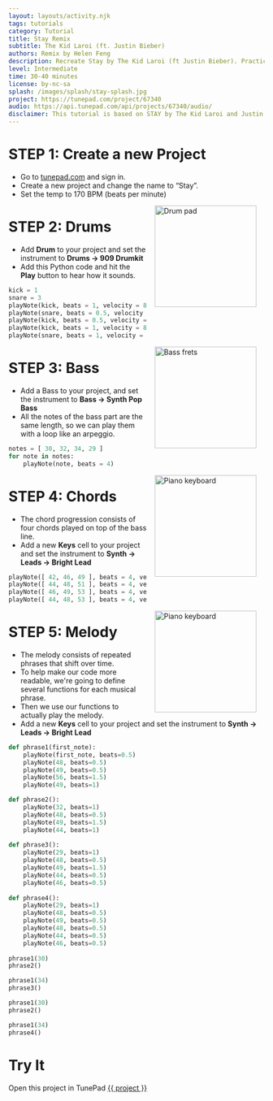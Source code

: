 ```yaml
---
layout: layouts/activity.njk
tags: tutorials
category: Tutorial
title: Stay Remix
subtitle: The Kid Laroi (ft. Justin Bieber)
authors: Remix by Helen Feng
description: Recreate Stay by The Kid Laroi (ft Justin Bieber). Practice using functions and parameters to define musical phrases.
level: Intermediate
time: 30-40 minutes
license: by-nc-sa
splash: /images/splash/stay-splash.jpg
project: https://tunepad.com/project/67340
audio: https://api.tunepad.com/api/projects/67340/audio/
disclaimer: This tutorial is based on STAY by The Kid Laroi and Justin Bieber, Columbia Records (2021). For educational purposes only.
---
```


# STEP 1: Create a new Project
* Go to [tunepad.com](https://tunepad.com) and sign in.
* Create a new project and change the name to “Stay”.
* Set the temp to 170 BPM (beats per minute)

<img src="/images/drumpad.png" alt="Drum pad" width="200px" style="float: right; margin: 0 1rem;">

# STEP 2: Drums
* Add **Drum** to your project and set the instrument to **Drums → 909 Drumkit**
* Add this Python code and hit the **Play** button to hear how it sounds.
```python
kick = 1
snare = 3
playNote(kick, beats = 1, velocity = 80)
playNote(snare, beats = 0.5, velocity = 80)
playNote(kick, beats = 0.5, velocity = 100)
playNote(kick, beats = 1, velocity = 80)
playNote(snare, beats = 1, velocity = 100)
```
<img src="/images/bass.png" alt="Bass frets" width="200px" style="float: right; margin: 0 1rem;">

# STEP 3: Bass
* Add a Bass to your project, and set the instrument to **Bass → Synth Pop Bass**
* All the notes of the bass part are the same length, so we can play them with a loop like an arpeggio.
```python
notes = [ 30, 32, 34, 29 ]
for note in notes:
    playNote(note, beats = 4)
```

<img src="/images/keys.png" alt="Piano keyboard" width="200px" style="float: right; margin: 0 1rem;">

# STEP 4: Chords
* The chord progression consists of four chords played on top of the bass line.
* Add a new **Keys** cell to your project and set the instrument to **Synth → Leads → Bright Lead**

```python
playNote([ 42, 46, 49 ], beats = 4, velocity=60)
playNote([ 44, 48, 51 ], beats = 4, velocity=60)
playNote([ 46, 49, 53 ], beats = 4, velocity=60)
playNote([ 44, 48, 53 ], beats = 4, velocity=60)
```
<img src="/images/keys.png" alt="Piano keyboard" width="200px" style="float: right; margin: 0 1rem;">

# STEP 5: Melody
* The melody consists of repeated phrases that shift over time.
* To help make our code more readable, we're going to define several functions for each musical phrase.
* Then we use our functions to actually play the melody.
* Add a new **Keys** cell to your project and set the instrument to **Synth → Leads → Bright Lead**
```python
def phrase1(first_note):
    playNote(first_note, beats=0.5)
    playNote(48, beats=0.5)
    playNote(49, beats=0.5)
    playNote(56, beats=1.5)
    playNote(49, beats=1)

def phrase2():
    playNote(32, beats=1)
    playNote(48, beats=0.5)
    playNote(49, beats=1.5)
    playNote(44, beats=1)
    
def phrase3():
    playNote(29, beats=1)
    playNote(48, beats=0.5)
    playNote(49, beats=1.5)
    playNote(44, beats=0.5)
    playNote(46, beats=0.5)
    
def phrase4():
    playNote(29, beats=1)
    playNote(48, beats=0.5)
    playNote(49, beats=0.5)
    playNote(48, beats=0.5)
    playNote(44, beats=0.5)
    playNote(46, beats=0.5)
    
phrase1(30)
phrase2()

phrase1(34)
phrase3()

phrase1(30)
phrase2()

phrase1(34)
phrase4()
```

# Try It
Open this project in TunePad <a href="{{project}}" target="_blank">{{ project }}</a>
